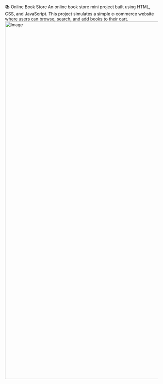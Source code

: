 📚 Online Book Store
An online book store mini project built using HTML, CSS, and JavaScript.
This project simulates a simple e-commerce website where users can browse, search, and add books to their cart.
<img width="1180" alt="Image" src="https://github.com/user-attachments/assets/af1083aa-c544-4945-a0fd-7ae3302b544b" />
